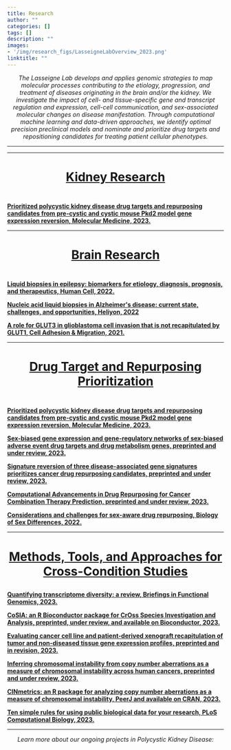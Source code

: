 ```yaml
---
title: Research
author: ""
categories: []
tags: []
description: ""
images:
- '/img/research_figs/LasseigneLabOverview_2023.png'
linktitle: ""
---
```

_<p style="text-align:center;">The Lasseigne Lab develops and applies genomic strategies to map molecular processes contributing to the etiology, progression, and treatment of diseases originating in the brain and/or the kidney. We investigate the impact of cell- and tissue-specific gene and transcript regulation and expression, cell-cell communication, and sex-associated molecular changes on disease manifestation. Through computational machine learning and data-driven approaches, we identify optimal precision preclinical models and nominate and prioritize drug targets and repositioning candidates for treating patient cellular phenotypes.</p>_

---
___________________________________________________________________________________________
# <ins><p style="text-align:center;" id="current">Kidney Research</p></ins>

<img src="/img/research_figs/PKDOverview2023.png" alt="">

__<a href="https://molmed.biomedcentral.com/articles/10.1186/s10020-023-00664-z" target="_blank">Prioritized polycystic kidney disease drug targets and repurposing candidates from pre-cystic and cystic mouse Pkd2 model gene expression reversion, Molecular Medicine, 2023.</a>__
___________________________________________________________________________________________

# <ins><p style="text-align:center;" id="current">Brain Research</p></ins>

<img src="/img/research_figs/PKDOverview2023.png" alt="">

__<a href="https://www.ncbi.nlm.nih.gov/pmc/articles/PMC8732818/" target="_blank">Liquid biopsies in epilepsy: biomarkers for etiology, diagnosis, prognosis, and therapeutics, Human Cell, 2022.</a>__

__<a href="https://www.ncbi.nlm.nih.gov/pmc/articles/PMC9034064/" target="_blank">Nucleic acid liquid biopsies in Alzheimer's disease: current state, challenges, and opportunities, Heliyon, 2022</a>__

__<a href="https://www.ncbi.nlm.nih.gov/pmc/articles/PMC8043167/" target="_blank">A role for GLUT3 in glioblastoma cell invasion that is not recapitulated by GLUT1, Cell Adhesion & Migration, 2021.</a>__
___________________________________________________________________________________________

# <ins><p style="text-align:center;" id="current">Drug Target and Repurposing Prioritization</p></ins>

<img src="/img/research_figs/PKDOverview2023.png" alt="">

__<a href="https://molmed.biomedcentral.com/articles/10.1186/s10020-023-00664-z" target="_blank">Prioritized polycystic kidney disease drug targets and repurposing candidates from pre-cystic and cystic mouse Pkd2 model gene expression reversion, Molecular Medicine, 2023.</a>__

__<a href="https://www.biorxiv.org/content/10.1101/2023.05.23.541950" target="_blank">Sex-biased gene expression and gene-regulatory networks of sex-biased adverse event drug targets and drug metabolism genes, preprinted and under review, 2023.</a>__

__<a href="https://www.biorxiv.org/content/10.1101/2023.03.10.532074v1" target="_blank">Signature reversion of three disease-associated gene signatures prioritizes cancer drug repurposing candidates, preprinted and under review, 2023.</a>__

__<a href="https://www.preprints.org/manuscript/202305.1637/v1" target="_blank">Computational Advancements in Drug Repurposing for Cancer Combination Therapy Prediction, preprinted and under review, 2023.</a>__

__<a href="https://www.ncbi.nlm.nih.gov/pmc/articles/PMC8949654/" target="_blank">Considerations and challenges for sex-aware drug repurposing, Biology of Sex Differences, 2022.</a>__
___________________________________________________________________________________________

# <ins><p style="text-align:center;" id="current">Methods, Tools, and Approaches for Cross-Condition Studies</p></ins>

__<a href="https://academic.oup.com/bfg/advance-article-abstract/doi/10.1093/bfgp/elad019/7178017?redirectedFrom=fulltext&login=false" target="_blank">Quantifying transcriptome diversity: a review, Briefings in Functional Genomics, 2023.</a>__

__<a href="https://www.biorxiv.org/content/10.1101/2023.04.21.537877" target="_blank">CoSIA: an R Bioconductor package for CrOss Species Investigation and Analysis, preprinted, under review, and available on Bioconductor, 2023.</a>__

__<a href="https://pubmed.ncbi.nlm.nih.gov/37090499/" target="_blank">Evaluating cancer cell line and patient-derived xenograft recapitulation of tumor and non-diseased tissue gene expression profiles, preprinted and in revision, 2023.</a>__

__<a href="https://www.ncbi.nlm.nih.gov/pmc/articles/PMC10245901/" target="_blank">Inferring chromosomal instability from copy number aberrations as a measure of chromosomal instability across human cancers, preprinted and under review, 2023.</a>__

__<a href="https://www.ncbi.nlm.nih.gov/pmc/articles/PMC9815577/" target="_blank">CINmetrics: an R package for analyzing copy number aberrations as a measure of chromosomal instability, PeerJ and available on CRAN, 2023.</a>__

__<a href="https://www.ncbi.nlm.nih.gov/pmc/articles/PMC9815577/" target="_blank">Ten simple rules for using public biological data for your research, PLoS Computational Biology, 2023.</a>__
___________________________________________________________________________________________


_<p style="text-align:center;">Learn more about our ongoing projects in Polycystic Kidney Disease:</p>_
